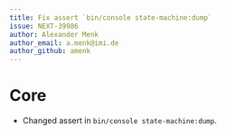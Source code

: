 ```yaml
---
title: Fix assert `bin/console state-machine:dump`
issue: NEXT-39986
author: Alexander Menk
author_email: a.menk@imi.de
author_github: amenk
---
```

# Core
* Changed assert in `bin/console state-machine:dump`. 
